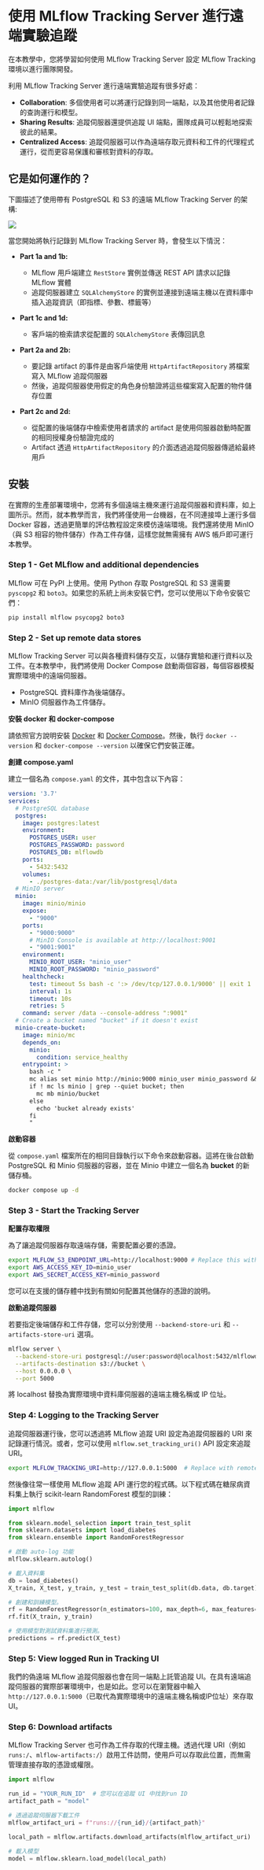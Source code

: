 # 使用 MLflow Tracking Server 進行遠端實驗追蹤

在本教學中，您將學習如何使用 MLflow Tracking Server 設定 MLflow Tracking 環境以進行團隊開發。

利用 MLflow Tracking Server 進行遠端實驗追蹤有很多好處：

- **Collaboration**: 多個使用者可以將運行記錄到同一端點，以及其他使用者記錄的查詢運行和模型。
- **Sharing Results**: 追蹤伺服器還提供追蹤 UI 端點，團隊成員可以輕鬆地探索彼此的結果。
- **Centralized Access**: 追蹤伺服器可以作為遠端存取元資料和工件的代理程式運行，從而更容易保護和審核對資料的存取。

## 它是如何運作的？

下圖描述了使用帶有 PostgreSQL 和 S3 的遠端 MLflow Tracking Server 的架構:

![](./assets/scenario_5.png)

當您開始將執行記錄到 MLflow Tracking Server 時，會發生以下情況：

- **Part 1a and 1b:**
    - MLflow 用戶端建立 `RestStore` 實例並傳送 REST API 請求以記錄 MLflow 實體
    - 追蹤伺服器建立 `SQLAlchemyStore` 的實例並連接到遠端主機以在資料庫中插入追蹤資訊（即指標、參數、標籤等）

- **Part 1c and 1d:**
    - 客戶端的檢索請求從配置的 `SQLAlchemyStore` 表傳回訊息

- **Part 2a and 2b:**
    - 要記錄 artifact 的事件是由客戶端使用 `HttpArtifactRepository` 將檔案寫入 MLflow 追蹤伺服器
    - 然後，追蹤伺服器使用假定的角色身份驗證將這些檔案寫入配置的物件儲存位置

- **Part 2c and 2d:**
    - 從配置的後端儲存中檢索使用者請求的 artifact 是使用伺服器啟動時配置的相同授權身份驗證完成的
    - Artifact 透過 `HttpArtifactRepository` 的介面透過追蹤伺服器傳遞給最終用戶

## 安裝

在實際的生產部署環境中，您將有多個遠端主機來運行追蹤伺服器和資料庫，如上圖所示。然而，就本教學而言，我們將僅使用一台機器，在不同連接埠上運行多個 Docker 容器，透過更簡單的評估教程設定來模仿遠端環境。我們還將使用 MinIO（與 S3 相容的物件儲存）作為工件存儲，這樣您就無需擁有 AWS 帳戶即可運行本教學。

### Step 1 - Get MLflow and additional dependencies

MLflow 可在 PyPI 上使用。使用 Python 存取 PostgreSQL 和 S3 還需要 `pyscopg2` 和 `boto3`。如果您的系統上尚未安裝它們，您可以使用以下命令安裝它們：

```bash
pip install mlflow psycopg2 boto3
```

### Step 2 - Set up remote data stores

MLflow Tracking Server 可以與各種資料儲存交互，以儲存實驗和運行資料以及工件。在本教學中，我們將使用 Docker Compose 啟動兩個容器，每個容器模擬實際環境中的遠端伺服器。

- PostgreSQL 資料庫作為後端儲存。
- MinIO 伺服器作為工件儲存。

**安裝 docker 和 docker-compose**

請依照官方說明安裝 [Docker](https://docs.docker.com/install/) 和 [Docker Compose](https://docs.docker.com/compose/install/)。然後，執行 `docker --version` 和 `docker-compose --version` 以確保它們安裝正確。

**創建 compose.yaml**

建立一個名為 `compose.yaml` 的文件，其中包含以下內容：

```yaml title="compose.yaml"
version: '3.7'
services:
  # PostgreSQL database
  postgres:
    image: postgres:latest
    environment:
      POSTGRES_USER: user
      POSTGRES_PASSWORD: password
      POSTGRES_DB: mlflowdb
    ports:
      - 5432:5432
    volumes:
      - ./postgres-data:/var/lib/postgresql/data
  # MinIO server
  minio:
    image: minio/minio
    expose:
      - "9000"
    ports:
      - "9000:9000"
      # MinIO Console is available at http://localhost:9001
      - "9001:9001"
    environment:
      MINIO_ROOT_USER: "minio_user"
      MINIO_ROOT_PASSWORD: "minio_password"
    healthcheck:
      test: timeout 5s bash -c ':> /dev/tcp/127.0.0.1/9000' || exit 1
      interval: 1s
      timeout: 10s
      retries: 5
    command: server /data --console-address ":9001"
  # Create a bucket named "bucket" if it doesn't exist
  minio-create-bucket:
    image: minio/mc
    depends_on:
      minio:
        condition: service_healthy
    entrypoint: >
      bash -c "
      mc alias set minio http://minio:9000 minio_user minio_password &&
      if ! mc ls minio | grep --quiet bucket; then
        mc mb minio/bucket
      else
        echo 'bucket already exists'
      fi
      "
```

**啟動容器**

從 `compose.yaml` 檔案所在的相同目錄執行以下命令來啟動容器。這將在後台啟動 PostgreSQL 和 Minio 伺服器的容器，並在 Minio 中建立一個名為 **bucket** 的新儲存桶。

```bash
docker compose up -d
```

### Step 3 - Start the Tracking Server

**配置存取權限**

為了讓追蹤伺服器存取遠端存儲，需要配置必要的憑證。

```bash
export MLFLOW_S3_ENDPOINT_URL=http://localhost:9000 # Replace this with remote storage endpoint e.g. s3://my-bucket in real use cases
export AWS_ACCESS_KEY_ID=minio_user
export AWS_SECRET_ACCESS_KEY=minio_password
```

您可以在支援的儲存體中找到有關如何配置其他儲存的憑證的說明。

**啟動追蹤伺服器**

若要指定後端儲存和工件存儲，您可以分別使用 `--backend-store-uri` 和 `--artifacts-store-uri` 選項。

```bash
mlflow server \
  --backend-store-uri postgresql://user:password@localhost:5432/mlflowdb \
  --artifacts-destination s3://bucket \
  --host 0.0.0.0 \
  --port 5000
```

將 localhost 替換為實際環境中資料庫伺服器的遠端主機名稱或 IP 位址。

### Step 4: Logging to the Tracking Server

追蹤伺服器運行後，您可以透過將 MLflow 追蹤 URI 設定為追蹤伺服器的 URI 來記錄運行情況。或者，您可以使用 `mlflow.set_tracking_uri()` API 設定來追蹤 URI。

```bash
export MLFLOW_TRACKING_URI=http://127.0.0.1:5000  # Replace with remote host name or IP address in an actual environment
```

然後像往常一樣使用 MLflow 追蹤 API 運行您的程式碼。以下程式碼在糖尿病資料集上執行 scikit-learn RandomForest 模型的訓練：


```python
import mlflow

from sklearn.model_selection import train_test_split
from sklearn.datasets import load_diabetes
from sklearn.ensemble import RandomForestRegressor

# 啟動 auto-log 功能
mlflow.sklearn.autolog()

# 載入資料集
db = load_diabetes()
X_train, X_test, y_train, y_test = train_test_split(db.data, db.target)

# 創建和訓練模型。
rf = RandomForestRegressor(n_estimators=100, max_depth=6, max_features=3)
rf.fit(X_train, y_train)

# 使用模型對測試資料集進行預測。
predictions = rf.predict(X_test)
```

### Step 5: View logged Run in Tracking UI

我們的偽遠端 MLflow 追蹤伺服器也會在同一端點上託管追蹤 UI。在具有遠端追蹤伺服器的實際部署環境中，也是如此。您可以在瀏覽器中輸入 `http://127.0.0.1:5000`（已取代為實際環境中的遠端主機名稱或IP位址）來存取UI。

### Step 6: Download artifacts

MLflow Tracking Server 也可作為工件存取的代理主機。透過代理 URI（例如 `runs:/`、`mlflow-artifacts:/`）啟用工件訪問，使用戶可以存取此位置，而無需管理直接存取的憑證或權限。

```python
import mlflow

run_id = "YOUR_RUN_ID"  # 您可以在追蹤 UI 中找到run ID
artifact_path = "model"

# 透過追蹤伺服器下載工件
mlflow_artifact_uri = f"runs://{run_id}/{artifact_path}"

local_path = mlflow.artifacts.download_artifacts(mlflow_artifact_uri)

# 載入模型
model = mlflow.sklearn.load_model(local_path)
```
